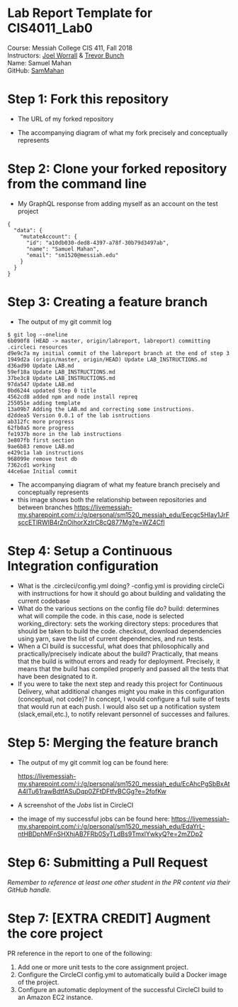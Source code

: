 # Lab Report Template for CIS4011_Lab0

Course: Messiah College CIS 411, Fall 2018<br/>
Instructors: [Joel Worrall](https://github.com/tangollama) & [Trevor Bunch](https://github.com/trevordbunch)<br/>
Name: Samuel Mahan<br/>
GitHub: [SamMahan](https://github.com/SamMahan)<br/>

# Step 1: Fork this repository

* The URL of my forked repository

* The accompanying diagram of what my fork precisely and conceptually represents

# Step 2: Clone your forked repository from the command line

* My GraphQL response from adding myself as an account on the test project

```
{
  "data": {
    "mutateAccount": {
      "id": "a10db030-ded8-4397-a78f-30b79d3497ab",
      "name": "Samuel Mahan",
      "email": "sm1520@messiah.edu"
    }
  }
}
```

# Step 3: Creating a feature branch

* The output of my git commit log

```
$ git log --oneline
6b090f8 (HEAD -> master, origin/labreport, labreport) committing .circleci resources
d9e9c7a my initial commit of the labreport branch at the end of step 3
1949d2a (origin/master, origin/HEAD) Update LAB_INSTRUCTIONS.md
d36ad90 Update LAB.md
59ef18a Update LAB_INSTRUCTIONS.md
37be3c8 Update LAB_INSTRUCTIONS.md
97da547 Update LAB.md
0bd6244 updated Step 0 title
4562cd8 added npm and node install repreq
255051e adding template
13a09b7 Adding the LAB.md and correcting some instructions.
d2ddea5 Version 0.0.1 of the lab isntructions
ab312fc more progress
62fb0a5 more progress
fe1937b more in the lab instructions
3e807fb first section
9ae6b83 remove LAB.md
e429c1a lab instructions
968099e remove test db
7362cd1 working
44ce6ae Initial commit
```

* The accompanying diagram of what my feature branch precisely and conceptually represents
* this image shows both the relationship between repositories and between branches
  https://livemessiah-my.sharepoint.com/:i:/g/personal/sm1520_messiah_edu/Eecgc5HIay1JrFsccETIRWIB4rZnOihorXzIrC8cQ877Mg?e=WZ4Cfl

# Step 4: Setup a Continuous Integration configuration

* What is the .circleci/config.yml doing?
  -config.yml is providing circleCi with instrructions for how it should go about building and validating the current codebase
* What do the various sections on the config file do?
  build: determines what will compile the code. in this case, node is selected
  working_directory: sets the working directory
  steps: procedures that should be taken to build the code. checkout, download dependencies using yarn, save the list of current dependencies, and run tests.
* When a CI build is successful, what does that philosophically and practically/precisely indicate about the build?
  Practically, that means that the build is without errors and ready for deployment. Precisely, it means that the build has compiled properly and passed all the tests
  that have been designated to it.
* If you were to take the next step and ready this project for Continuous Delivery, what additional changes might you make in this configuration (conceptual, not code)?
  In concept, I would configure a full suite of tests that would run at each push. I would also set up a notification system (slack,email,etc.), to notify relevant personnel
  of successes and failures.

# Step 5: Merging the feature branch

* The output of my git commit log can be found here:

  https://livemessiah-my.sharepoint.com/:i:/g/personal/sm1520_messiah_edu/EcAhcPgSbBxAtA4ITu61rawBdtfASuDqp0ZFtDFtfvBCGg?e=2fofKw

- A screenshot of the _Jobs_ list in CircleCI

- the image of my successful jobs can be found here:
  https://livemessiah-my.sharepoint.com/:i:/g/personal/sm1520_messiah_edu/EdaYrL-ntHBDphMFnSHXhjAB7FRb0SyTLdBs9TmxlYwkyQ?e=2mZDp2

# Step 6: Submitting a Pull Request

_Remember to reference at least one other student in the PR content via their GitHub handle._

# Step 7: [EXTRA CREDIT] Augment the core project

PR reference in the report to one of the following:

1.  Add one or more unit tests to the core assignment project.
2.  Configure the CircleCI config.yml to automatically build a Docker image of the project.
3.  Configure an automatic deployment of the successful CircleCI build to an Amazon EC2 instance.
